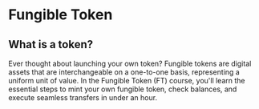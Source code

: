 # Fungible Token

## What is a token?

Ever thought about launching your own token? Fungible tokens are digital assets that are interchangeable on a one-to-one basis, representing a uniform unit of value. In the Fungible Token (FT) course, you'll learn the essential steps to mint your own fungible token, check balances, and execute seamless transfers in under an hour.
